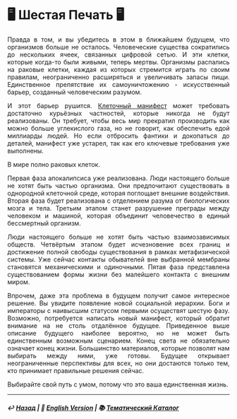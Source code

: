 
# 🖥️ Шестая Печать 🖥️
<p align="justify">Правда в том, и вы убедитесь в этом в ближайшем будущем, что организмов больше не осталось. Человеческие существа сократились до нескольких ячеек, связанных цифровой сетью. И эти клетки, которые когда-то были живыми, теперь мертвы. Организмы распались на раковые клетки, каждая из которых стремится играть по своим правилам, неограниченно расширяться и увеличивать запасы пищи. Единственное препятствие их самоуничтожению - искусственный барьер, созданный человеческим разумом.</p> 

<p align="justify">И этот барьер рушится. <a href="https://rozephyros.github.io/cellularism-2.html">Клеточный манифест</a> может требовать достаточно курьёзных частностей, которые никогда не будут реализованы. Он требует, чтобы весь мир прекратил производить как можно больше углекислого газа, но не говорит, как обеспечить едой миллиарды людей. Но если отбросить фантики и докопаться до деталей, манифест уже устарел, так как его ключевые требования уже выполнены.</p> 

<p align="justify">В мире полно раковых клеток.</p> 

<p align="justify">Первая фаза апокалипсиса уже реализована. Люди настоящего больше не хотят быть частью организма. Они предпочитают существовать в однородной клеточной среде, которая поглощает внешние воздействия. Вторая фаза будет реализована с отделением разума от биологических мозга и тела. Третьим этапом станет разрушение преграды между человеком и машиной, которая объединит человечество в единый бессмертный организм.</p> 

<p align="justify">Люди настоящего больше не хотят быть частью взаимозависимых обществ. Четвёртым этапом будет исчезновение всех границ и достижение полной свободы существования в рамках метафизической системы. Уже сейчас контакты обывателей вне выбранной мембраны становятся механическими и одиночными. Пятая фаза представлена существованием формы жизни без малейшего контакта с внешним миром.</p> 

<p align="justify">Впрочем, даже эта проблема в будущем получит самое интересное решение. Вы увидите появление новой социальной иерархии. Боги и императоры с наивысшим статусом первыми осуществят шестую фазу. Возможно, потребуется написать новый манифест, который обратит внимание на не столь отдалённое будущее. Приведенное выше описание будущего наиболее вероятно, но не может быть единственным возможным сценарием. Конец света не обязательно означает конец жизни. Большинство материалов, которые позволят нам выбирать между ними, уже готовы. Будущее открывает неограниченные перспективы для всех, но они достаются только тем, кто принимает правильные решения сейчас.</p> 

<p align="justify">Выбирайте свой путь с умом, потому что это ваша единственная жизнь.</p> 

***

##### ↩️ [Назад](index-2.md) | 🗽 [English Version](sixth_seal.md) | 📚 [Тематический Каталог](index_2t.md)
